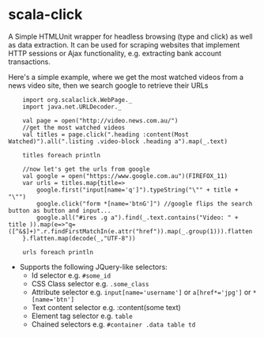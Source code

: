 scala-click
===========

A Simple HTMLUnit wrapper for headless browsing (type and click) as well as data extraction. It can be used for scraping websites that implement HTTP sessions or Ajax functionality, e.g. extracting bank account transactions.

Here's a simple example, where we get the most watched videos from a news video site, then we search google to retrieve their URLs

        import org.scalaclick.WebPage._
        import java.net.URLDecoder._

        val page = open("http://video.news.com.au/")
        //get the most watched videos
        val titles = page.click(".heading :content(Most Watched)").all(".listing .video-block .heading a").map(_.text)

        titles foreach println

        //now let's get the urls from google
        val google = open("https://www.google.com.au")(FIREFOX_11)
        var urls = titles.map{title=>
            google.first("input[name='q']").typeString("\"" + title + "\"")
            google.click("form *[name='btnG']") //google flips the search button as button and input...
            google.all("#ires .g a").find(_.text.contains("Video: " + title )).map(e=>"q=([^&$]+)".r.findFirstMatchIn(e.attr("href")).map(_.group(1))).flatten
        }.flatten.map(decode(_,"UTF-8"))

        urls foreach println

* Supports the following JQuery-like selectors:
    * Id selector e.g. `#some_id`
    * CSS Class selector e.g. `.some_class`
    * Attribute selector e.g.  `input[name='username']` or `a[href*='jpg']` or `*[name='btn']`
    * Text content selector e.g. :content(some text)
    * Element tag selector e.g. `table`
    * Chained selectors e.g. `#container .data table td `



